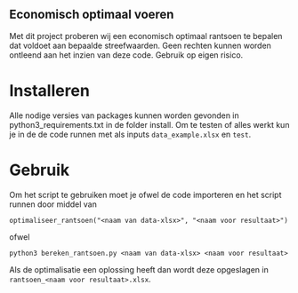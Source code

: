 ## Economisch optimaal voeren
Met dit project proberen wij een economisch optimaal rantsoen te bepalen dat voldoet aan bepaalde streefwaarden. 
Geen rechten kunnen worden ontleend aan het inzien van deze code. Gebruik op eigen risico.

# Installeren
Alle nodige versies van packages kunnen worden gevonden in python3_requirements.txt in de folder install. 
Om te testen of alles werkt kun je in de de code runnen met als inputs `data_example.xlsx` en `test`.

# Gebruik
Om het script te gebruiken moet je ofwel de code importeren en het script runnen door middel van 
```
optimaliseer_rantsoen("<naam van data-xlsx>", "<naam voor resultaat>")
```
ofwel 
```
python3 bereken_rantsoen.py <naam van data-xlsx> <naam voor resultaat>
```

Als de optimalisatie een oplossing heeft dan wordt deze opgeslagen in `rantsoen_<naam voor resultaat>.xlsx`.

